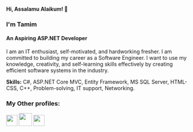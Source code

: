 #### Hi, Assalamu Alaikum! 👋 
### I'm Tamim
#### An Aspiring ASP.NET Developer

I am an IT enthusiast, self-motivated, and hardworking fresher. I am committed to building my career as a Software Engineer. I want to use my knowledge, creativity, and self-learning skills effectively by creating efficient software systems in the industry.

<b>Skills:</b> C#, ASP.NET Core MVC, Entity Framework, MS SQL Server, HTML-CSS, C++, Problem-solving, IT support, Networking. 

### My Other profiles: </br>
[<img src='https://cdn-icons-png.flaticon.com/512/174/174857.png' height='30'>](https://www.linkedin.com/in/asmtamim/) 
[<img src='https://cdn.codechef.com/sites/all/themes/abessive/cc-logo.png' height='35'>](https://www.codechef.com/users/asmtamim) 
[<img src='https://codeforces.com/predownloaded/09/d5/09d515849719f4bf8642ee12bc840cab1f4c5d7d.png' height='30'>](https://codeforces.com/profile/asmtamim) 
